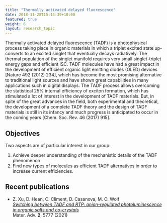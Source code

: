 ```yaml
---
title: "Thermally activated delayed fluorescence"
date: 2018-11-28T15:14:39+10:00
featured: true
weight: 6
layout: research_topic
---
```


Thermally activated delayed fluorescence (TADF) is a photophysical process taking place in organic materials in which a 
triplet excited state up-converts to an excited singlet that eventually decays radiatively. The thermal population of 
the singlet manifold requires very small singlet-triplet energy gaps and efficient ISC. TADF molecules have had a great 
impact in the development of efficient organic light emitting diodes (OLED) devices [Nature 492 (2012) 234], 
which has become the most promising alternative to traditional light sources and have shown great capabilities in many 
applications such in digital displays. The TADF process allows overcoming the statistical 25% internal efficiency of 
exciton formation, which has stimulated a lot of interest in the development of TADF materials. 
But, in spite of the great advances in the field, both experimental and theoretical, the development of a complete 
TADF theory and the design of TADF materials is still in its infancy and much progress is anticipated to occur in the 
coming years [Chem. Soc. Rev. 46 (2017) 915]. 

## Objectives

Two aspects are of particular interest in our group: 
1. Achieve deeper understanding of the mechanistic details of the TADF phenomenon 
2. Find new types of molecules as efficient TADF alternatives in order to increase current efficiencies.

## Recent publications

- Z. Xu, D. Hean, C. Climent, D. Casanova, M. O. Wolf <br>
_[Switching between TADF and RTP: anion-regulated photoluminescence in organic salts and co-crystals](https://pubs.rsc.org/en/content/articlelanding/2021/MA/D1MA00314C)_ <br>
Mater. Adv. **2**, 5777 (2021)

